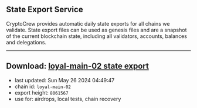 ## State Export Service
CryptoCrew provides automatic daily state exports for all chains we validate. State export files can be used as genesis files and are a snapshot of the current blockchain state, including all validators, accounts, balances and delegations.

---
**Download: [loyal-main-02 state export](https://dl-eu2.ccvalidators.com/SERVICE/loyal/loyal-main-02_export_8061567.json)**
---

- last updated: Sun May 26 2024 04:49:47
- chain id: `loyal-main-02`
- export height: `8061567`
- use for: airdrops, local tests, chain recovery
